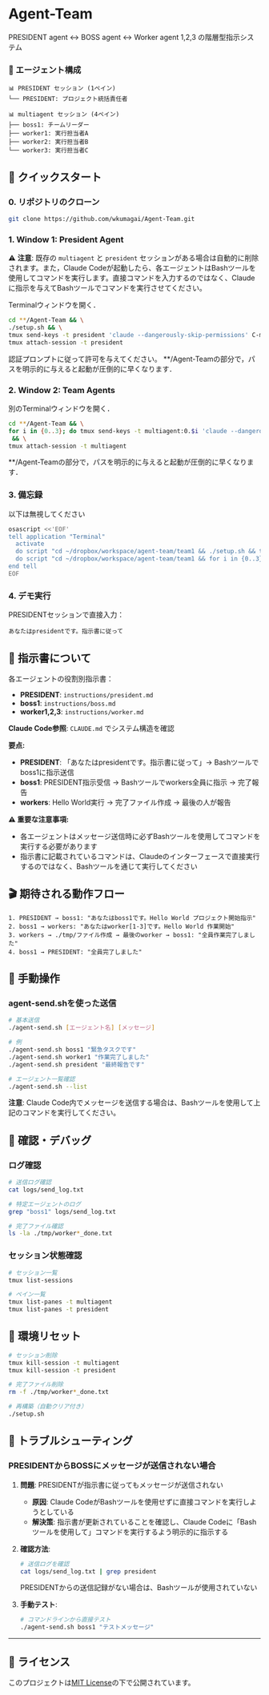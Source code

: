 # Agent-Team

PRESIDENT agent <-> BOSS agent <-> Worker agent 1,2,3  の階層型指示システム

### 👥 エージェント構成

```
📊 PRESIDENT セッション (1ペイン)
└── PRESIDENT: プロジェクト統括責任者

📊 multiagent セッション (4ペイン)  
├── boss1: チームリーダー
├── worker1: 実行担当者A
├── worker2: 実行担当者B
└── worker3: 実行担当者C
```

## 🚀 クイックスタート

### 0. リポジトリのクローン

```bash
git clone https://github.com/wkumagai/Agent-Team.git
```

### 1. Window 1: President Agent

⚠️ **注意**: 既存の `multiagent` と `president` セッションがある場合は自動的に削除されます。また，Claude Codeが起動したら、各エージェントはBashツールを使用してコマンドを実行します。直接コマンドを入力するのではなく、Claudeに指示を与えてBashツールでコマンドを実行させてください。

Terminalウィンドウを開く．
```bash
cd **/Agent-Team && \
./setup.sh && \
tmux send-keys -t president 'claude --dangerously-skip-permissions' C-m && \
tmux attach-session -t president
```
認証プロンプトに従って許可を与えてください。
**/Agent-Teamの部分で，パスを明示的に与えると起動が圧倒的に早くなります．

### 2. Window 2: Team Agents

別のTerminalウィンドウを開く．
```bash
cd **/Agent-Team && \
for i in {0..3}; do tmux send-keys -t multiagent:0.$i 'claude --dangerously-skip-permissions' C-m; done
 && \
tmux attach-session -t multiagent
```
**/Agent-Teamの部分で，パスを明示的に与えると起動が圧倒的に早くなります．



### 3. 備忘録
以下は無視してください
```bash
osascript <<'EOF'
tell application "Terminal"
  activate
  do script "cd ~/dropbox/workspace/agent-team/team1 && ./setup.sh && tmux send-keys -t president 'claude --dangerously-skip-permissions' C-m && tmux attach-session -t president"
  do script "cd ~/dropbox/workspace/agent-team/team1 && for i in {0..3}; do tmux send-keys -t multiagent:0.$i 'claude --dangerously-skip-permissions' C-m; done && tmux attach-session -t multiagent"
end tell
EOF
```

### 4. デモ実行

PRESIDENTセッションで直接入力：
```
あなたはpresidentです。指示書に従って
```

## 📜 指示書について

各エージェントの役割別指示書：
- **PRESIDENT**: `instructions/president.md`
- **boss1**: `instructions/boss.md` 
- **worker1,2,3**: `instructions/worker.md`

**Claude Code参照**: `CLAUDE.md` でシステム構造を確認

**要点:**
- **PRESIDENT**: 「あなたはpresidentです。指示書に従って」→ Bashツールでboss1に指示送信
- **boss1**: PRESIDENT指示受信 → Bashツールでworkers全員に指示 → 完了報告
- **workers**: Hello World実行 → 完了ファイル作成 → 最後の人が報告

**⚠️ 重要な注意事項:**
- 各エージェントはメッセージ送信時に必ずBashツールを使用してコマンドを実行する必要があります
- 指示書に記載されているコマンドは、Claudeのインターフェースで直接実行するのではなく、Bashツールを通じて実行してください

## 🎬 期待される動作フロー

```
1. PRESIDENT → boss1: "あなたはboss1です。Hello World プロジェクト開始指示"
2. boss1 → workers: "あなたはworker[1-3]です。Hello World 作業開始"  
3. workers → ./tmp/ファイル作成 → 最後のworker → boss1: "全員作業完了しました"
4. boss1 → PRESIDENT: "全員完了しました"
```

## 🔧 手動操作

### agent-send.shを使った送信

```bash
# 基本送信
./agent-send.sh [エージェント名] [メッセージ]

# 例
./agent-send.sh boss1 "緊急タスクです"
./agent-send.sh worker1 "作業完了しました"
./agent-send.sh president "最終報告です"

# エージェント一覧確認
./agent-send.sh --list
```

**注意**: Claude Code内でメッセージを送信する場合は、Bashツールを使用して上記のコマンドを実行してください。

## 🧪 確認・デバッグ

### ログ確認

```bash
# 送信ログ確認
cat logs/send_log.txt

# 特定エージェントのログ
grep "boss1" logs/send_log.txt

# 完了ファイル確認
ls -la ./tmp/worker*_done.txt
```

### セッション状態確認

```bash
# セッション一覧
tmux list-sessions

# ペイン一覧
tmux list-panes -t multiagent
tmux list-panes -t president
```

## 🔄 環境リセット

```bash
# セッション削除
tmux kill-session -t multiagent
tmux kill-session -t president

# 完了ファイル削除
rm -f ./tmp/worker*_done.txt

# 再構築（自動クリア付き）
./setup.sh
```

## 🐛 トラブルシューティング

### PRESIDENTからBOSSにメッセージが送信されない場合

1. **問題**: PRESIDENTが指示書に従ってもメッセージが送信されない
   - **原因**: Claude CodeがBashツールを使用せずに直接コマンドを実行しようとしている
   - **解決策**: 指示書が更新されていることを確認し、Claude Codeに「Bashツールを使用して」コマンドを実行するよう明示的に指示する

2. **確認方法**:
   ```bash
   # 送信ログを確認
   cat logs/send_log.txt | grep president
   ```
   PRESIDENTからの送信記録がない場合は、Bashツールが使用されていない

3. **手動テスト**:
   ```bash
   # コマンドラインから直接テスト
   ./agent-send.sh boss1 "テストメッセージ"
   ```

---

## 📄 ライセンス

このプロジェクトは[MIT License](LICENSE)の下で公開されています。

